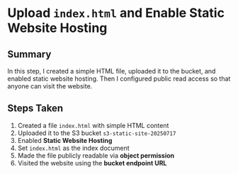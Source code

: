 # Upload `index.html` and Enable Static Website Hosting

## Summary
In this step, I created a simple HTML file, uploaded it to the bucket, and enabled static website hosting.
Then I configured public read access so that anyone can visit the website.

## Steps Taken
1. Created a file `index.html` with simple HTML content  
2. Uploaded it to the S3 bucket `s3-static-site-20250717`
3. Enabled **Static Website Hosting**
4. Set `index.html` as the index document
5. Made the file publicly readable via **object permission**
6. Visited the website using the **bucket endpoint URL**
